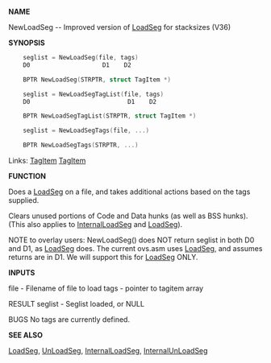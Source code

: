 
**NAME**

NewLoadSeg -- Improved version of [LoadSeg](LoadSeg) for stacksizes (V36)

**SYNOPSIS**

```c
    seglist = NewLoadSeg(file, tags)
    D0                    D1    D2

    BPTR NewLoadSeg(STRPTR, struct TagItem *)

    seglist = NewLoadSegTagList(file, tags)
    D0                           D1    D2

    BPTR NewLoadSegTagList(STRPTR, struct TagItem *)

    seglist = NewLoadSegTags(file, ...)

    BPTR NewLoadSegTags(STRPTR, ...)

```
Links: [TagItem](_012E) [TagItem](_012E) 

**FUNCTION**

Does a [LoadSeg](LoadSeg) on a file, and takes additional actions based on the
tags supplied.

Clears unused portions of Code and Data hunks (as well as BSS hunks).
(This also applies to [InternalLoadSeg](InternalLoadSeg) and [LoadSeg](LoadSeg)).

NOTE to overlay users: NewLoadSeg() does NOT return seglist in
both D0 and D1, as [LoadSeg](LoadSeg) does.  The current ovs.asm uses [LoadSeg](LoadSeg),
and assumes returns are in D1.  We will support this for [LoadSeg](LoadSeg)
ONLY.

**INPUTS**

file - Filename of file to load
tags - pointer to tagitem array

RESULT
seglist - Seglist loaded, or NULL

BUGS
No tags are currently defined.

**SEE ALSO**

[LoadSeg](LoadSeg), [UnLoadSeg](UnLoadSeg), [InternalLoadSeg](InternalLoadSeg), [InternalUnLoadSeg](InternalUnLoadSeg)
